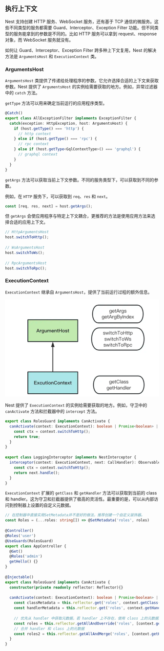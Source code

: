 ## 执行上下文

Nest 支持创建 HTTP 服务、WebSocket 服务，还有基于 TCP 通信的微服务。这些不同类型的服务都需要 Guard、Interceptor、Exception Filter 功能。但不同类型的服务能拿到的参数是不同的。比如 HTTP 服务可以拿到 request、response 对象，而 WebSocket 服务就没有。

如何让 Guard、Interceptor、Exception Filter 跨多种上下文复用，Nest 的解决方法是 `ArgumentsHost` 和 `ExecutionContext` 类。

### ArgumentsHost

`ArgumentsHost` 类提供了传递给处理程序的参数。它允许选择合适的上下文来获取参数。Nest 提供了 `ArgumentsHost` 的实例给需要获取的地方。例如，异常过滤器中的 `catch` 方法。

`getType` 方法可以用来确定当前运行的应用程序类型。

```typescript
@Catch()
export class AllExceptionFilter implements ExceptionFilter {
  catch(exception: HttpException, host: ArgumentsHost) {
    if (host.getType() === 'http') {
      // http context
    } else if (host.getType() === 'rpc') {
      // rpc context
    } else if (host.getType<GqlContextType>() === 'graphql') {
      // graphql context
    }
  }
}
```

`getArgs` 方法可以获取当前上下文参数。不同的服务类型下，可以获取到不同的参数。

例如，在 `HTTP` 服务下，可以获取到 `req`、`res` 和 `next`。

```typescript
const [req, res, next] = host.getArgs();
```

但 `getArgs` 会使应用程序与特定上下文耦合，更推荐的方法是使用应用方法来选择合适的应用上下文。

```typescript
// HttpArgumentsHost
host.switchToHttp();

// WsArgumentsHost
host.switchToWs();

// RpcArgumentsHost
host.switchToRpc();
```

### ExecutionContext

`ExecutionContext` 继承自 `ArgumentsHost`，提供了当前运行过程的额外信息。

![ExecutionContext](../assets/excution-context.png)

Nest 提供了 `ExecutionContext` 的实例给需要获取的地方。例如，守卫中的 `canActivate` 方法和拦截器中的 `intercept` 方法。

```typescript
export class RolesGuard implements CanActivate {
  canActivate(context: ExecutionContext): boolean | Promise<boolean> | Observable<boolean> {
    const ctx = context.switchToHttp();
    return true;
  }
}

export class LoggingInterceptor implements NestInterceptor {
  interceptor(context: ExecutionContext, next: CallHandler): Observable<any> {
    const ctx = context.switchToHttp();
    return next.handle();
  }
}
```

`ExecutionContext` 扩展的 `getClass` 和 `getHandler` 方法可以获取到当前的 class 和 handler。这为守卫和拦截器提供了极高的灵活性。最重要的是，可以从内部访问到控制器上设置的自定义元数据。

```typescript
// 在控制器中直接实用SetMetadata并不是好的做法，推荐创建一个自定义装饰器。
const Roles = (...roles: string[]) => @SetMetadata('roles', roles)

@Controller()
@Roles('user')
@UseGuards(RolesGuard)
export class AppController {
  @Get()
  @Roles('admin')
  getHello() {}
}

@Injectable()
export class RolesGuard implements CanActivate {
  constructor(private readonly reflector: Reflector){}

  canActivate(context: ExecutionContext): boolean | Promise<boolean> | Observable<boolean> {
    const classMetadata = this.reflector.get('roles', context.getClass());
    const handlerMetadata = this.reflector.get('roles', context.getHandler());

    // 优先从 handler 中获取元数据，若 handler 上不存在，使用 class 上的元数据进行覆盖。
    const roles = this.reflector.getAllAndOverride('roles', [context.getHandler(), context.getClass()]); // => ['admin']
    // 合并 handler 和 class 上的元数据
    const roles2 = this.reflector.getAllAndMerge('roles', [context.getHandler(), context.getClass()]); // => ['user', 'admin']
  }
}
```
